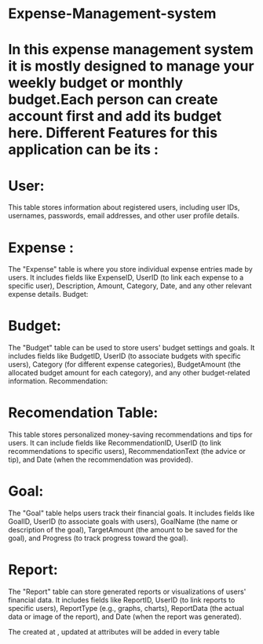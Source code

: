 # Expense-Management-system

# In this expense management system it is mostly designed to manage your weekly budget or monthly budget.Each person can create account first and add its budget here. Different Features for this application can be its :

# User:

This table stores information about registered users, including user IDs, usernames, passwords, email addresses, and other user profile details.

# Expense :

  The "Expense" table is where you store individual expense entries made by users. It includes fields like ExpenseID, UserID (to link each expense to a specific user), Description, Amount, Category, Date, and any other relevant expense details.
Budget:

# Budget:

The "Budget" table can be used to store users' budget settings and goals. It includes fields like BudgetID, UserID (to associate budgets with specific users), Category (for different expense categories), BudgetAmount (the allocated budget amount for each category), and any other budget-related information.
Recommendation:
# Recomendation Table:
 This table stores personalized money-saving recommendations and tips for users. It can include fields like RecommendationID, UserID (to link recommendations to specific users), RecommendationText (the advice or tip), and Date (when the recommendation was provided).
 
# Goal:

The "Goal" table helps users track their financial goals. It includes fields like GoalID, UserID (to associate goals with users), GoalName (the name or description of the goal), TargetAmount (the amount to be saved for the goal), and Progress (to track progress toward the goal).

# Report:

The "Report" table can store generated reports or visualizations of users' financial data. It includes fields like ReportID, UserID (to link reports to specific users), ReportType (e.g., graphs, charts), ReportData (the actual data or image of the report), and Date (when the report was generated).


The created at , updated at attributes will be added in every table



